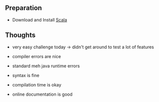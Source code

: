 ## Preparation

- Download and Install [Scala](https://docs.scala-lang.org/getting-started/index.html)

## Thoughts

- very easy challenge today &rarr; didn't get around to test a lot of features

- compiler errors are nice
- standard meh java runtime errors
- syntax is fine
- compilation time is okay
- online documentation is good